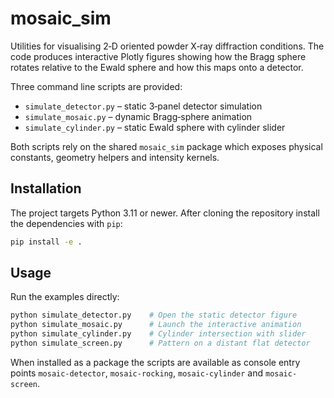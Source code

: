 # mosaic_sim

Utilities for visualising 2‑D oriented powder X‑ray diffraction conditions.
The code produces interactive Plotly figures showing how the Bragg sphere
rotates relative to the Ewald sphere and how this maps onto a detector.

Three command line scripts are provided:

- `simulate_detector.py` – static 3‑panel detector simulation
- `simulate_mosaic.py`  – dynamic Bragg‑sphere animation
- `simulate_cylinder.py` – static Ewald sphere with cylinder slider

Both scripts rely on the shared `mosaic_sim` package which exposes physical
constants, geometry helpers and intensity kernels.

## Installation

The project targets Python 3.11 or newer.  After cloning the repository install
the dependencies with `pip`:

```bash
pip install -e .
```

## Usage

Run the examples directly:

```bash
python simulate_detector.py    # Open the static detector figure
python simulate_mosaic.py      # Launch the interactive animation
python simulate_cylinder.py    # Cylinder intersection with slider
python simulate_screen.py      # Pattern on a distant flat detector
```

When installed as a package the scripts are available as console entry points
`mosaic-detector`, `mosaic-rocking`, `mosaic-cylinder` and `mosaic-screen`.
